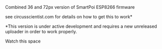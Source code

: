 Combined 36 and 72px version of SmartPoi ESP8266 firmware


see circusscientist.com for details on how to get this to work*

*This version is under active development and requires a new unreleased uploader in order to work properly. 

Watch this space
